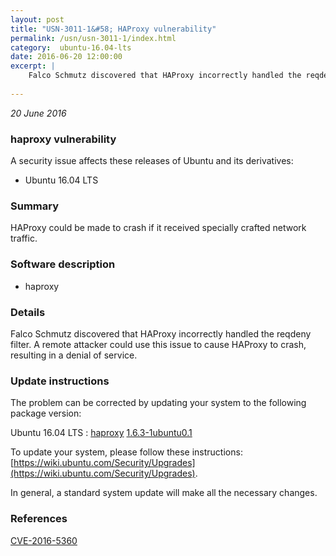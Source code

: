 ```yaml
---
layout: post
title: "USN-3011-1&#58; HAProxy vulnerability"
permalink: /usn/usn-3011-1/index.html
category:  ubuntu-16.04-lts
date: 2016-06-20 12:00:00
excerpt: |
    Falco Schmutz discovered that HAProxy incorrectly handled the reqdeny filter. A remote attacker could use this issue to cause HAProxy to crash, resulting in a denial of service. 
    
--- 
```

 
 

*20 June 2016*

### haproxy vulnerability

A security issue affects these releases of Ubuntu and its derivatives:

* Ubuntu 16.04 LTS

### Summary

HAProxy could be made to crash if it received specially crafted network traffic.

### Software description

* haproxy 

### Details

Falco Schmutz discovered that HAProxy incorrectly handled the reqdeny filter. A remote attacker could use this issue to cause HAProxy to crash, resulting in a denial of service. 

### Update instructions

The problem can be corrected by updating your system to the following package version:

Ubuntu 16.04 LTS
 : [haproxy](https://launchpad.net/ubuntu/+source/haproxy) <span> [1.6.3-1ubuntu0.1](https://launchpad.net/ubuntu/+source/haproxy/1.6.3-1ubuntu0.1) </span> 

To update your system, please follow these instructions: [https://wiki.ubuntu.com/Security/Upgrades](https://wiki.ubuntu.com/Security/Upgrades).

In general, a standard system update will make all the necessary changes. 

### References

 
 [CVE-2016-5360](http://people.ubuntu.com/~ubuntu-security/cve/CVE-2016-5360)
 

